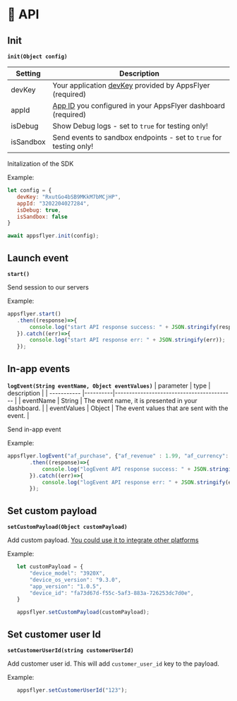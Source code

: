 # <a id="other-platforms"> 📑 API

## <a id="init"> Init

**<a id="init"> `init(Object config)`**

| Setting  | Description   |
| -------- | ------------- |
| devKey   | Your application [devKey](https://support.appsflyer.com/hc/en-us/articles/207032066-Basic-SDK-integration-guide#retrieving-the-dev-key) provided by AppsFlyer (required)  |
| appId      | [App ID](https://support.appsflyer.com/hc/en-us/articles/207377436-Adding-a-new-app#available-in-the-app-store-google-play-store-windows-phone-store) you configured in your AppsFlyer dashboard (required) |
| isDebug    | Show Debug logs - set to `true` for testing only!  |
| isSandbox    | Send events to sandbox endpoints - set to `true` for testing only!  |

Initalization of the SDK 


Example:

 ```javascript
let config = {
    devKey: "RxutGo4bSB9MKkM7bMCjHP",
    appId: "3202204027284",
    isDebug: true, 
    isSandbox: false
}

await appsflyer.init(config);
```

## <a id="launch"> Launch event

**<a id="start"> `start()`**

Send session to our servers


Example:

 ```javascript
appsflyer.start()
    .then((response)=>{
        console.log("start API response success: " + JSON.stringify(response));
    }).catch((err)=>{
        console.log("start API response err: " + JSON.stringify(err));
    });
 ```


## <a id="inappevents"> In-app events

**<a id="logEvent"> `logEvent(String eventName, Object eventValues)`**
| parameter    | type     | description                                   |
| -----------  |----------|------------------------------------------     |
| eventName    | String   | The event name, it is presented in your dashboard. |
| eventValues  | Object     | The event values that are sent with the event. |

Send in-app event

Example:

 ```javascript
appsflyer.logEvent("af_purchase", {"af_revenue" : 1.99, "af_currency": "USD"})
        .then((response)=>{
            console.log("logEvent API response success: " + JSON.stringify(response));
        }).catch((err)=>{
            console.log("logEvent API response err: " + JSON.stringify(err));
        });  
 ```

## <a id="setCustomPayload"> Set custom payload

**<a id="setCustomPayload"> `setCustomPayload(Object customPayload)`**

Add custom payload. [You could use it to integrate other platforms](/docs/other-platforms.md)

Example:

 ```javascript
    let customPayload = {
        "device_model": "3920X",
        "device_os_version": "9.3.0",
        "app_version": "1.0.5",
        "device_id": "fa73d67d-f55c-5af3-883a-726253dc7d0e",
    }

    appsflyer.setCustomPayload(customPayload);
 ```

 ## <a id="setCustomerUserId"> Set customer user Id

**<a id="setCustomerUserId"> `setCustomerUserId(string customerUserId)`**

Add customer user id. This will add `customer_user_id` key to the payload.

Example:

 ```javascript
    appsflyer.setCustomerUserId("123");
 ```